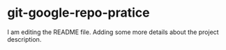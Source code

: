 # git-google-repo-pratice
I am editing the README file. Adding some more details about the project description.
